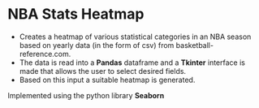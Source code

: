# NBA Stats Heatmap
- Creates a heatmap of various statistical categories in an NBA season based on yearly data (in the form of csv) from basketball-reference.com.
- The data is read into a **Pandas** dataframe and a **Tkinter** interface is made that allows the user to select desired fields. 
- Based on this input a suitable heatmap is generated.

Implemented using the python library **Seaborn**

